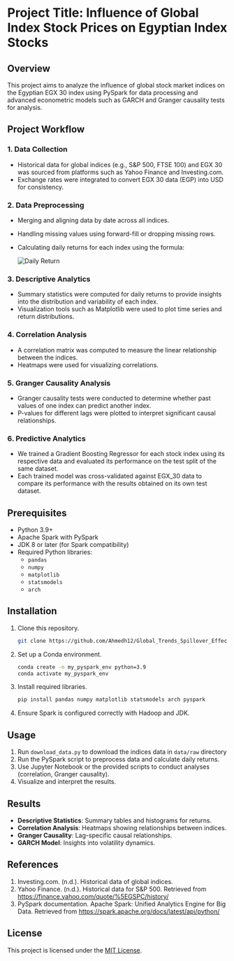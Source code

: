 # Project Title: Influence of Global Index Stock Prices on Egyptian Index Stocks

## Overview
This project aims to analyze the influence of global stock market indices on the Egyptian EGX 30 index using PySpark for data processing and advanced econometric models such as GARCH and Granger causality tests for analysis.

## Project Workflow

### 1. Data Collection
- Historical data for global indices (e.g., S&P 500, FTSE 100) and EGX 30 was sourced from platforms such as Yahoo Finance and Investing.com.
- Exchange rates were integrated to convert EGX 30 data (EGP) into USD for consistency.

### 2. Data Preprocessing
- Merging and aligning data by date across all indices.
- Handling missing values using forward-fill or dropping missing rows.
- Calculating daily returns for each index using the formula:

  ![Daily Return](https://latex.codecogs.com/svg.latex?\text{Daily%20Return}=\frac{\text{Current%20Close}-\text{Previous%20Close}}{\text{Previous%20Close}})


### 3. Descriptive Analytics
- Summary statistics were computed for daily returns to provide insights into the distribution and variability of each index.
- Visualization tools such as Matplotlib were used to plot time series and return distributions.

### 4. Correlation Analysis
- A correlation matrix was computed to measure the linear relationship between the indices.
- Heatmaps were used for visualizing correlations.

### 5. Granger Causality Analysis
- Granger causality tests were conducted to determine whether past values of one index can predict another index.
- P-values for different lags were plotted to interpret significant causal relationships.

### 6. Predictive Analytics
- We trained a Gradient Boosting Regressor for each stock index using its respective data and evaluated its performance on the test split of the same dataset.  
- Each trained model was cross-validated against EGX_30 data to compare its performance with the results obtained on its own test dataset.

## Prerequisites
- Python 3.9+
- Apache Spark with PySpark
- JDK 8 or later (for Spark compatibility)
- Required Python libraries:
  - `pandas`
  - `numpy`
  - `matplotlib`
  - `statsmodels`
  - `arch`

## Installation
1. Clone this repository.
   ```bash
   git clone https://github.com/Ahmedh12/Global_Trends_Spillover_Effect_Analysis.git
   ```
2. Set up a Conda environment.
   ```bash
   conda create -n my_pyspark_env python=3.9
   conda activate my_pyspark_env
   ```
3. Install required libraries.
   ```bash
   pip install pandas numpy matplotlib statsmodels arch pyspark
   ```
4. Ensure Spark is configured correctly with Hadoop and JDK.

## Usage
1. Run `download_data.py` to download the indices data in `data/raw` directory
2. Run the PySpark script to preprocess data and calculate daily returns.
3. Use Jupyter Notebook or the provided scripts to conduct analyses (correlation, Granger causality).
4. Visualize and interpret the results.

## Results
- **Descriptive Statistics**: Summary tables and histograms for returns.
- **Correlation Analysis**: Heatmaps showing relationships between indices.
- **Granger Causality**: Lag-specific causal relationships.
- **GARCH Model**: Insights into volatility dynamics.

## References
1. Investing.com. (n.d.). Historical data of global indices.
2. Yahoo Finance. (n.d.). Historical data for S&P 500. Retrieved from https://finance.yahoo.com/quote/%5EGSPC/history/
3. PySpark documentation. Apache Spark: Unified Analytics Engine for Big Data. Retrieved from https://spark.apache.org/docs/latest/api/python/

## License
This project is licensed under the [MIT License](LICENSE).


